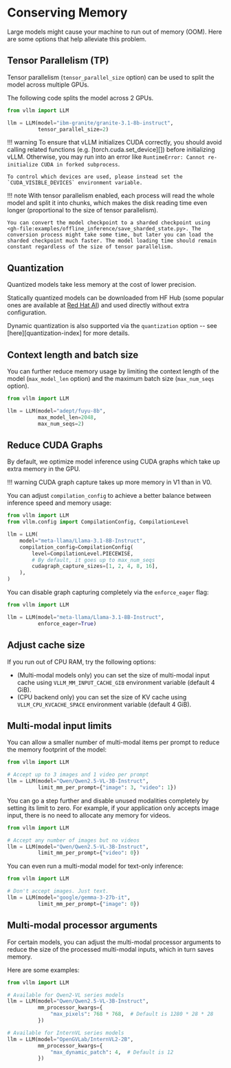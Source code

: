 # Conserving Memory

Large models might cause your machine to run out of memory (OOM). Here are some options that help alleviate this problem.

## Tensor Parallelism (TP)

Tensor parallelism (`tensor_parallel_size` option) can be used to split the model across multiple GPUs.

The following code splits the model across 2 GPUs.

```python
from vllm import LLM

llm = LLM(model="ibm-granite/granite-3.1-8b-instruct",
          tensor_parallel_size=2)
```

!!! warning
    To ensure that vLLM initializes CUDA correctly, you should avoid calling related functions (e.g. [torch.cuda.set_device][])
    before initializing vLLM. Otherwise, you may run into an error like `RuntimeError: Cannot re-initialize CUDA in forked subprocess`.

    To control which devices are used, please instead set the `CUDA_VISIBLE_DEVICES` environment variable.

!!! note
    With tensor parallelism enabled, each process will read the whole model and split it into chunks, which makes the disk reading time even longer (proportional to the size of tensor parallelism).

    You can convert the model checkpoint to a sharded checkpoint using <gh-file:examples/offline_inference/save_sharded_state.py>. The conversion process might take some time, but later you can load the sharded checkpoint much faster. The model loading time should remain constant regardless of the size of tensor parallelism.

## Quantization

Quantized models take less memory at the cost of lower precision.

Statically quantized models can be downloaded from HF Hub (some popular ones are available at [Red Hat AI](https://huggingface.co/RedHatAI))
and used directly without extra configuration.

Dynamic quantization is also supported via the `quantization` option -- see [here][quantization-index] for more details.

## Context length and batch size

You can further reduce memory usage by limiting the context length of the model (`max_model_len` option)
and the maximum batch size (`max_num_seqs` option).

```python
from vllm import LLM

llm = LLM(model="adept/fuyu-8b",
          max_model_len=2048,
          max_num_seqs=2)
```

## Reduce CUDA Graphs

By default, we optimize model inference using CUDA graphs which take up extra memory in the GPU.

!!! warning
    CUDA graph capture takes up more memory in V1 than in V0.

You can adjust `compilation_config` to achieve a better balance between inference speed and memory usage:

```python
from vllm import LLM
from vllm.config import CompilationConfig, CompilationLevel

llm = LLM(
    model="meta-llama/Llama-3.1-8B-Instruct",
    compilation_config=CompilationConfig(
        level=CompilationLevel.PIECEWISE,
        # By default, it goes up to max_num_seqs
        cudagraph_capture_sizes=[1, 2, 4, 8, 16],
    ),
)
```

You can disable graph capturing completely via the `enforce_eager` flag:

```python
from vllm import LLM

llm = LLM(model="meta-llama/Llama-3.1-8B-Instruct",
          enforce_eager=True)
```

## Adjust cache size

If you run out of CPU RAM, try the following options:

- (Multi-modal models only) you can set the size of multi-modal input cache using `VLLM_MM_INPUT_CACHE_GIB` environment variable (default 4 GiB).
- (CPU backend only) you can set the size of KV cache using `VLLM_CPU_KVCACHE_SPACE` environment variable (default 4 GiB).

## Multi-modal input limits

You can allow a smaller number of multi-modal items per prompt to reduce the memory footprint of the model:

```python
from vllm import LLM

# Accept up to 3 images and 1 video per prompt
llm = LLM(model="Qwen/Qwen2.5-VL-3B-Instruct",
          limit_mm_per_prompt={"image": 3, "video": 1})
```

You can go a step further and disable unused modalities completely by setting its limit to zero.
For example, if your application only accepts image input, there is no need to allocate any memory for videos.

```python
from vllm import LLM

# Accept any number of images but no videos
llm = LLM(model="Qwen/Qwen2.5-VL-3B-Instruct",
          limit_mm_per_prompt={"video": 0})
```

You can even run a multi-modal model for text-only inference:

```python
from vllm import LLM

# Don't accept images. Just text.
llm = LLM(model="google/gemma-3-27b-it",
          limit_mm_per_prompt={"image": 0})
```

## Multi-modal processor arguments

For certain models, you can adjust the multi-modal processor arguments to
reduce the size of the processed multi-modal inputs, which in turn saves memory.

Here are some examples:

```python
from vllm import LLM

# Available for Qwen2-VL series models
llm = LLM(model="Qwen/Qwen2.5-VL-3B-Instruct",
          mm_processor_kwargs={
              "max_pixels": 768 * 768,  # Default is 1280 * 28 * 28
          })

# Available for InternVL series models
llm = LLM(model="OpenGVLab/InternVL2-2B",
          mm_processor_kwargs={
              "max_dynamic_patch": 4,  # Default is 12
          })
```
